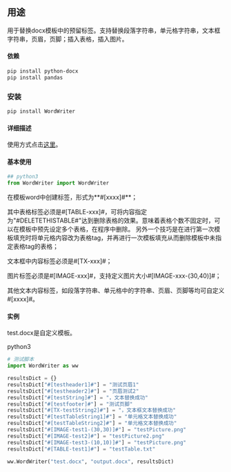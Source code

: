 ## 用途
用于替换docx模板中的预留标签。支持替换段落字符串，单元格字符串，文本框字符串，页眉，页脚；插入表格，插入图片。



#### 依赖

```bash
pip install python-docx
pip install pandas
```
### 安装

```bash
pip install WordWriter
```


#### 详细描述
使用方式点击[这里](https://pzweuj.github.io/2023/10/09/WordWriter.html)。

#### 基本使用

```python
## python3
from WordWriter import WordWriter
```

在模板word中创建标签，形式为**#[xxxx]#**；

其中表格标签必须是#[TABLE-xxx]#，可将内容指定为"#DELETETHISTABLE#"达到删除表格的效果。意味着表格个数不固定时，可以在模板中预先设定多个表格，在程序中删除。
另外一个技巧是在进行第一次模板填充时将单元格内容改为表格tag，并再进行一次模板填充从而删除模板中未指定表格tag的表格；

文本框中内容标签必须是#[TX-xxx]#；

图片标签必须是#[IMAGE-xxx]#，支持定义图片大小#[IMAGE-xxx-(30,40)]#；

其他文本内容标签，如段落字符串、单元格中的字符串、页眉、页脚等均可自定义#[xxxx]#。



#### 实例

test.docx是自定义模板。


python3

```python
# 测试脚本
import WordWriter as ww

resultsDict = {}
resultsDict["#[testheader1]#"] = "测试页眉1"
resultsDict["#[testheader2]#"] = "页眉测试2"
resultsDict["#[testString]#"] = "，文本替换成功"
resultsDict["#[testfooter]#"] = "测试页脚"
resultsDict["#[TX-testString2]#"] = "，文本框文本替换成功"
resultsDict["#[testTableString1]#"] = "单元格文本替换成功"
resultsDict["#[testTableString2]#"] = "单元格文本替换成功"
resultsDict["#[IMAGE-test1-(30,30)]#"] = "testPicture.png"
resultsDict["#[IMAGE-test2]#"] = "testPicture2.png"
resultsDict["#[IMAGE-test3-(10,10)]#"] = "testPicture.png"
resultsDict["#[TABLE-test1]#"] = "testTable.txt"

ww.WordWriter("test.docx", "output.docx", resultsDict)
```
